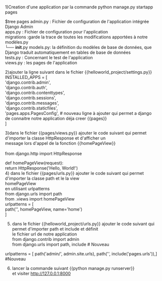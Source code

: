 

1)Creation d'une application par la commande 
		python manage.py startapp pages

$tree pages
admin.py : Fichier de configuration de l'application intégrée Django Admin</br>
apps.py  : Fichier de configuration pour l'application</br>
migrations :garde la trace de toutes les modifications apportées à notre modèles.py</br>
   └── __init__.py
models.py: la définition du modèles de base de données, que Django traduit automatiquement en tables de base de données</br>
tests.py : Concernant le test de l'application</br>
views.py : les pages de l'application</br>

2)ajouter la ligne suivant dans le fichier {{helloworld_project/settings.py}}</br>
INSTALLED_APPS = [</br>
    'django.contrib.admin',</br>
    'django.contrib.auth',</br>
    'django.contrib.contenttypes',</br>
    'django.contrib.sessions',</br>
    'django.contrib.messages',</br>
    'django.contrib.staticfiles',</br>
    'pages.apps.PagesConfig', # nouveau ligne à ajouter qui permet a django de connaitre notre application déja creer {{pages}}</br>
    ]</br>
   
3)dans le fichier {{pages/views.py}} ajouter le code suivant qui permet d'importer la classe HttpResponse et d'afficher un</br> message lors d'appel de la fonction {{homePageView}}</br>
</br>
from django.http import HttpResponse

def homePageView(request):</br>
    return HttpResponse('Hello, World!')</br>
   4) dans le fichier {{pages/urls.py}} ajouter le code suivant qui permet d'importer la classe path et le la view </br> homePageView </br>
en utilisant urlpatterns</br>
from django.urls import path</br>
from .views import homePageView</br>
urlpatterns = [</br>
    path('', homePageView, name='home')</br>
]</br>

5) dans le fichier {{helloworld_project/urls.py}} ajouter le code suivant qui permet d'importer path et include et définit 
</br>le fichier url de notre application</br>
from django.contrib import admin</br>
from django.urls import path, include # Nouveau</br> 

urlpatterns = [ path('admin/', admin.site.urls), path('', include('pages.urls')),]</br>
 #Nouveau</br>

6) lancer la commande suivant  {{python manage.py runserver}}</br>
et visiter http://127.0.0.1:8000</br>
